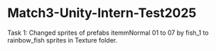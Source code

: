 # Match3-Unity-Intern-Test2025
Task 1: Changed sprites of prefabs itemmNormal 01 to 07 by fish_1 to rainbow_fish sprites in Texture folder.